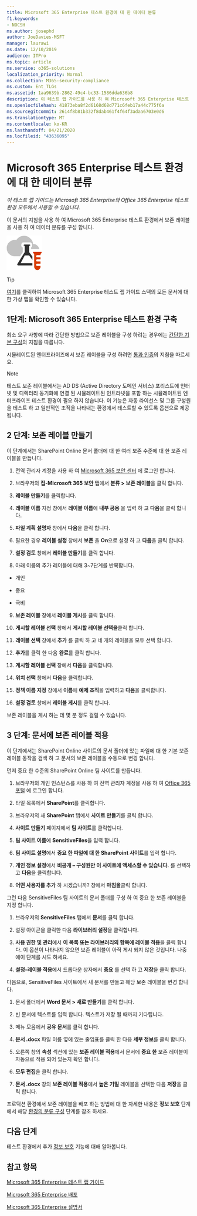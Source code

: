 ```yaml
---
title: Microsoft 365 Enterprise 테스트 환경에 대 한 데이터 분류
f1.keywords:
- NOCSH
ms.author: josephd
author: JoeDavies-MSFT
manager: laurawi
ms.date: 12/10/2019
audience: ITPro
ms.topic: article
ms.service: o365-solutions
localization_priority: Normal
ms.collection: M365-security-compliance
ms.custom: Ent_TLGs
ms.assetid: 1aa9639b-2862-49c4-bc33-1586dda636b8
description: 이 테스트 랩 가이드를 사용 하 여 Microsoft 365 Enterprise 테스트 환경의 문서에 보존 레이블을 만들고 사용 합니다.
ms.openlocfilehash: 41873eba8f2d6168d68d771c6feb17a44c775f6a
ms.sourcegitcommit: 2614f8b81b332f8dab461f4f64f3adaa6703e0d6
ms.translationtype: MT
ms.contentlocale: ko-KR
ms.lasthandoff: 04/21/2020
ms.locfileid: "43636095"
---
```

# <a name="data-classification-for-your-microsoft-365-enterprise-test-environment"></a>Microsoft 365 Enterprise 테스트 환경에 대 한 데이터 분류

*이 테스트 랩 가이드는 Microsoft 365 Enterprise와 Office 365 Enterprise 테스트 환경 모두에서 사용할 수 있습니다.*

이 문서의 지침을 사용 하 여 Microsoft 365 Enterprise 테스트 환경에서 보존 레이블을 사용 하 여 데이터 분류를 구성 합니다.

![Microsoft 클라우드의 테스트 랩 가이드](../media/m365-enterprise-test-lab-guides/cloud-tlg-icon.png)

> [!TIP]
> [여기](../media/m365-enterprise-test-lab-guides/Microsoft365EnterpriseTLGStack.pdf)를 클릭하여 Microsoft 365 Enterprise 테스트 랩 가이드 스택의 모든 문서에 대한 가상 맵을 확인할 수 있습니다.
  
## <a name="phase-1-build-out-your-microsoft-365-enterprise-test-environment"></a>1단계: Microsoft 365 Enterprise 테스트 환경 구축

최소 요구 사항에 따라 간단한 방법으로 보존 레이블을 구성 하려는 경우에는 [간단한 기본 구성](lightweight-base-configuration-microsoft-365-enterprise.md)의 지침을 따릅니다.
  
시뮬레이트된 엔터프라이즈에서 보존 레이블을 구성 하려면 [통과 인증](pass-through-auth-m365-ent-test-environment.md)의 지침을 따르세요.
  
> [!NOTE]
> 테스트 보존 레이블에서는 AD DS (Active Directory 도메인 서비스) 포리스트에 인터넷 및 디렉터리 동기화에 연결 된 시뮬레이트된 인트라넷을 포함 하는 시뮬레이트된 엔터프라이즈 테스트 환경이 필요 하지 않습니다. 이 기능은 자동 라이선스 및 그룹 구성원을 테스트 하 고 일반적인 조직을 나타내는 환경에서 테스트할 수 있도록 옵션으로 제공 됩니다. 

## <a name="phase-2-create-retention-labels"></a>2 단계: 보존 레이블 만들기

이 단계에서는 SharePoint Online 문서 폴더에 대 한 여러 보존 수준에 대 한 보존 레이블을 만듭니다.

1. 전역 관리자 계정을 사용 하 여 [Microsoft 365 보안 센터](https://security.microsoft.com/homepage) 에 로그인 합니다.
    
2. 브라우저의 **집-Microsoft 365 보안** 탭에서 **분류 > 보존 레이블**을 클릭 합니다.
    
3. **레이블 만들기**를 클릭합니다.
    
4. **레이블 이름** 지정 창에서 **레이블 이름**에 **내부 공용** 을 입력 하 고 **다음**을 클릭 합니다.

5. **파일 계획 설명자** 창에서 **다음**을 클릭 합니다.
    
6. 필요한 경우 **레이블 설정** 창에서 **보존** 을 **On**으로 설정 하 고 **다음**을 클릭 합니다.
    
7. **설정 검토** 창에서 **레이블 만들기**를 클릭 합니다.
    
8. 아래 이름의 추가 레이블에 대해 3~7단계를 반복합니다.
    
  - 개인
    
  - 중요
    
  - 극비
  
9. **보존 레이블** 창에서 **레이블 게시**를 클릭 합니다.
    
10. **게시할 레이블 선택** 창에서 **게시할 레이블 선택을**클릭 합니다.
    
11. **레이블 선택** 창에서 **추가** 를 클릭 하 고 네 개의 레이블을 모두 선택 합니다.
    
12. **추가**를 클릭 한 다음 **완료**를 클릭 합니다.
    
13. **게시할 레이블 선택** 창에서 **다음**을 클릭합니다.
    
14. **위치 선택** 창에서 **다음**을 클릭합니다.
    
15. **정책 이름 지정** 창에서 **이름**에 **예제 조직**을 입력하고 **다음**을 클릭합니다.
    
16. **설정 검토** 창에서 **레이블 게시**를 클릭 합니다.
 
보존 레이블을 게시 하는 데 몇 분 정도 걸릴 수 있습니다.

## <a name="phase-3-apply-retention-labels-to-documents"></a>3 단계: 문서에 보존 레이블 적용

이 단계에서는 SharePoint Online 사이트의 문서 폴더에 있는 파일에 대 한 기본 보존 레이블 동작을 검색 하 고 문서의 보존 레이블을 수동으로 변경 합니다.

먼저 중요 한 수준의 SharePoint Online 팀 사이트를 만듭니다.
  
1. 브라우저의 개인 인스턴스를 사용 하 여 전역 관리자 계정을 사용 하 여 [Office 365 포털](https://portal.office.com) 에 로그인 합니다.
    
2. 타일 목록에서 **SharePoint**를 클릭합니다.
    
3. 브라우저의 새 **SharePoint** 탭에서 **사이트 만들기**를 클릭 합니다.
    
4. **사이트 만들기** 페이지에서 **팀 사이트**를 클릭합니다.
    
5. **팀 사이트 이름**에 **SensitiveFiles**을 입력 합니다.
    
6. **팀 사이트 설명**에서 **중요 한 파일에 대 한 SharePoint 사이트**를 입력 합니다.
    
7.  **개인 정보 설정**에서 **비공개 – 구성원만 이 사이트에 액세스할 수 있습니다.** 를 선택하고 **다음**을 클릭합니다.
    
8. **어떤 사용자를 추가** 하 시겠습니까? 창에서 **마침을**클릭 합니다.
    
그런 다음 SensitiveFiles 팀 사이트의 문서 폴더를 구성 하 여 중요 한 보존 레이블을 지정 합니다.
  
1. 브라우저의 **SensitiveFiles** 탭에서 **문서**를 클릭 합니다.
    
2. 설정 아이콘을 클릭한 다음 **라이브러리 설정**을 클릭합니다.
    
3. **사용 권한 및 관리**에서 **이 목록 또는 라이브러리의 항목에 레이블 적용**을 클릭 합니다. 이 옵션이 나타나지 않으면 보존 레이블이 아직 게시 되지 않은 것입니다. 나중에이 단계를 시도 하세요.
    
4. **설정-레이블 적용**에서 드롭다운 상자에서 **중요** 를 선택 하 고 **저장**을 클릭 합니다.

다음으로, SensitiveFiles 사이트에서 새 문서를 만들고 해당 보존 레이블을 변경 합니다.
    
1. 문서 폴더에서 **Word 문서 > 새로 만들기**를 클릭 합니다.
    
2. 빈 문서에 텍스트를 입력 합니다. 텍스트가 저장 될 때까지 기다립니다.
    
3. 메뉴 모음에서 **공유 문서**를 클릭 합니다.
    
4. **문서 .docx** 파일 이름 옆에 있는 줄임표를 클릭 한 다음 **세부 정보**를 클릭 합니다.
    
5. 오른쪽 창의 **속성** 섹션에 있는 **보존 레이블 적용**에서 문서에 **중요 한** 보존 레이블이 자동으로 적용 되어 있는지 확인 합니다.
    
6. **모두 편집**을 클릭 합니다.
    
7. **문서 .docx** 창의 **보존 레이블 적용**에서 **높은 기밀** 레이블을 선택한 다음 **저장**을 클릭 합니다.

프로덕션 환경에서 보존 레이블을 배포 하는 방법에 대 한 자세한 내용은 **정보 보호** 단계에서 해당 [환경의 분류 구성](infoprotect-configure-classification.md) 단계를 참조 하세요.

## <a name="next-step"></a>다음 단계

테스트 환경에서 추가 [정보 보호](m365-enterprise-test-lab-guides.md#information-protection) 기능에 대해 알아봅니다.

## <a name="see-also"></a>참고 항목

[Microsoft 365 Enterprise 테스트 랩 가이드](m365-enterprise-test-lab-guides.md)

[Microsoft 365 Enterprise 배포](deploy-microsoft-365-enterprise.md)

[Microsoft 365 Enterprise 설명서](https://docs.microsoft.com/microsoft-365-enterprise/)

 
